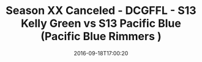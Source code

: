 ---
title: Season XX Canceled - DCGFFL - S13 Kelly Green vs S13 Pacific Blue (Pacific
  Blue Rimmers )
teams-score:
- team: _teams/s13-kelly.md
  score:
- team: _teams/s13-pacific-blue.md
  score: 13
mvp: A. Carr (Kelly); P. Tobin (Pacific)
game-ball: S. Cuviello (Kelly); C. Bezerra (Pacific)
season: 13
week: 2
date: '2016-09-18T17:00:20'
pageid: season-13-week-2-september-18-2016-4817-vs-4823
---